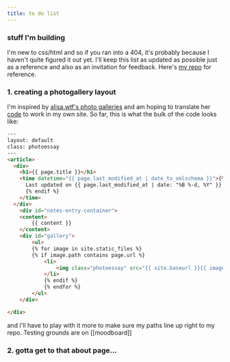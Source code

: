 ```yaml
---
title: to do list
---
```

### stuff I'm building
I'm new to css/html and so if you ran into a 404, it's probably because I haven't quite figured it out yet.
I'll keep this list as updated as possible just as a reference and also as an invitation for feedback.
Here's [my repo](https://github.com/geminiworms/geminiworms.github.io) for reference.

### 1. creating a photogallery layout 
I'm inspired by [alisa.wtf's photo galleries](https://alisa.wtf/plants) and am hoping to translate her [code](https://github.com/alisasgithub/alisa-digital-garden/blob/main/_layouts/photoessay.html) to work in my own site. So far, this is what the bulk of the code looks like:
```html
---
layout: default
class: photoessay
---
<article>
  <div>
    <h1>{{ page.title }}</h1>
    <time datetime="{{ page.last_modified_at | date_to_xmlschema }}">{% if page.type != 'pages' %}
      Last updated on {{ page.last_modified_at | date: "%B %-d, %Y" }}
      {% endif %}
    </time>
  </div>
    <div id="notes-entry-container">
    <content>
        {{ content }}
    </content> 
    <div id="gallery">
        <ul>
        {% for image in site.static_files %}
        {% if image.path contains page.url %}
            <li>
                <img class="photoessay" src="{{ site.baseurl }}{{ image.path }}" alt="image" />
            </li>
            {% endif %}
            {% endfor %}
        </ul>  
    </div>

</div>
```
and I'll have to play with it more to make sure my paths line up right to my repo. Testing grounds are on [[moodboard]]

### 2. gotta get to that about page...
